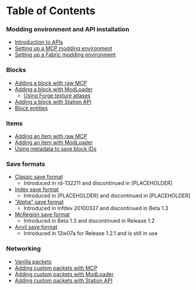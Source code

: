 # Table of Contents

### Modding environment and API installation
- [Introduction to APIs](minecraft/intro_to_apis.md)
- [Setting up a MCP modding environment](mcp/setting_up.md)
- [Setting up a Fabric modding environment](fabric/setting_up.md)

### Blocks
- [Adding a block with raw MCP]()
- [Adding a block with ModLoader]()
    - [Using Forge texture atlases]()
- [Adding a block with Station API]()
- [Block entities]()

### Items
- [Adding an item with raw MCP]()
- [Adding an item with ModLoader]()
- [Using metadata to save block IDs]()

### Save formats
- [Classic save format]()
    - Introduced in rd-132211 and discontinued in [PLACEHOLDER]
- [Indev save format]()
    - Introduced in [PLACEHOLDER] and discontinued in [PLACEHOLDER]
- ["Alpha" save format]()
    - Introduced in Infdev 20100327 and discontinued in Beta 1.3
- [McRegion save format]()
    - Introduced in Beta 1.3 and discontinued in Release 1.2
- [Anvil save format]()
    - Introduced in 12w07a for Release 1.2.1 and is still in use

### Networking
- [Vanilla packets]()
- [Adding custom packets with MCP]()
- [Adding custom packets with ModLoader]()
- [Adding custom packets with Station API]()